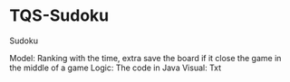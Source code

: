 # TQS-Sudoku
Sudoku

Model: Ranking with the time, extra save the board if it close the game in the middle of a game
Logic: The code in Java
Visual: Txt 
